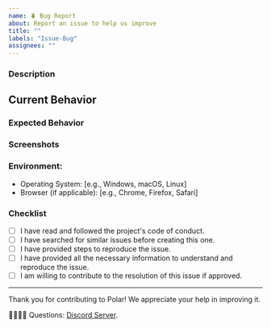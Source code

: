 ```yaml
---
name: 🪲 Bug Report
about: Report an issue to help us improve
title: ""
labels: "Issue-Bug"
assignees: ""
---
```


### Description

<!-- A brief description with a link to the page on the site where you found the issue. -->

## Current Behavior

<!-- A brief description of the current behavior of the issue. -->

### Expected Behavior

<!-- A brief description of what you expected to happen. -->

### Screenshots

<!-- Add screenshots, if applicable, to help explain your problem. -->

### Environment:

-   Operating System: [e.g., Windows, macOS, Linux]
-   Browser (if applicable): [e.g., Chrome, Firefox, Safari]

### Checklist

-   [ ] I have read and followed the project's code of conduct.
-   [ ] I have searched for similar issues before creating this one.
-   [ ] I have provided steps to reproduce the issue.
-   [ ] I have provided all the necessary information to understand and reproduce the issue.
-   [ ] I am willing to contribute to the resolution of this issue if approved.

---

Thank you for contributing to Polar! We appreciate your help in improving it.

🙋🏾🙋🏼 Questions: [Discord Server](https://discord.com/invite/STfRufb32V).